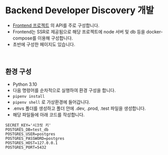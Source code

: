 # Backend Developer Discovery 개발
- [Frontend 프로젝트](https://github.com/rha6780/Frontend_Developer_Discovery) 의 API를 주로 구성합니다.
- Frontend는 SSR로 제공됨으로 해당 프로젝트에 node 서버 및 db 등을 docker-compose를 이용해 구성합니다.
- 초반에 구성한 페이지도 있습니다.


<br>

## 환경 구성
- Python 3.10
- 다음 명령어를 순차적으로 실행하여 환경 구성을 합니다.
- `pipenv install`
- `pipenv shell` 로 가상환경에 들어갑니다.
- .envs 폴더를 생성하고 폴더 안에 .dev, .prod, .test 파일을 생성합니다.
- 해당 파일들에 아래 코드를 작성합니다.
```
SECRET_KEY='시크릿 키'
POSTGRES_DB=test_db
POSTGRES_USER=postgres
POSTGRES_PASSWORD=postgres
POSTGRES_HOST=127.0.0.1
POSTGRES_PORT=5432
```
